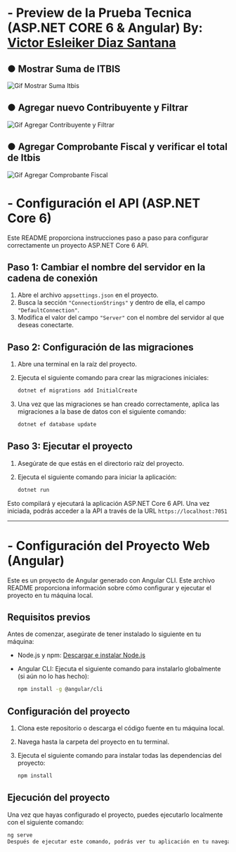 

# - Preview de la Prueba Tecnica (ASP.NET CORE 6 & Angular) By:  [Victor Esleiker Diaz Santana](https://www.linkedin.com/in/esleiker-diaz-34a636237/)

## ● Mostrar Suma de ITBIS

![Gif Mostrar Suma Itbis](https://github.com/Eleikel/DGII-Prueba-Tecnica/assets/80076300/2abf9e91-d33b-4568-b945-5fec0f906bda)


## ● Agregar nuevo Contribuyente y Filtrar

![Gif Agregar Contribuyente y Filtrar](https://github.com/Eleikel/DGII-Prueba-Tecnica/assets/80076300/305fee79-6210-4ccc-a54c-797d65cfec07)

## ● Agregar Comprobante Fiscal y verificar el total de Itbis

![Gif Agregar Comprobante Fiscal](https://github.com/Eleikel/DGII-Prueba-Tecnica/assets/80076300/adf7c07c-2091-482a-b47c-b65e38dd2654)

# - Configuración el API (ASP.NET Core 6)

Este README proporciona instrucciones paso a paso para configurar correctamente un proyecto ASP.NET Core 6 API.

## Paso 1: Cambiar el nombre del servidor en la cadena de conexión

1. Abre el archivo `appsettings.json` en el proyecto.
2. Busca la sección `"ConnectionStrings"` y dentro de ella, el campo `"DefaultConnection"`.
3. Modifica el valor del campo `"Server"` con el nombre del servidor al que deseas conectarte.

## Paso 2: Configuración de las migraciones

1. Abre una terminal en la raíz del proyecto.
2. Ejecuta el siguiente comando para crear las migraciones iniciales:

   ```bash
   dotnet ef migrations add InitialCreate
3. Una vez que las migraciones se han creado correctamente, aplica las migraciones a la base de datos con el siguiente comando:
   
   ```bash
   dotnet ef database update

## Paso 3: Ejecutar el proyecto

1. Asegúrate de que estás en el directorio raíz del proyecto.
2. Ejecuta el siguiente comando para iniciar la aplicación:
   
   ```bash
   dotnet run

Esto compilará y ejecutará la aplicación ASP.NET Core 6 API. Una vez iniciada, podrás acceder a la API a través de la URL `https://localhost:7051`




---




# - Configuración del Proyecto Web (Angular)

Este es un proyecto de Angular generado con Angular CLI. Este archivo README proporciona información sobre cómo configurar y ejecutar el proyecto en tu máquina local.

## Requisitos previos

Antes de comenzar, asegúrate de tener instalado lo siguiente en tu máquina:

- Node.js y npm: [Descargar e instalar Node.js](https://nodejs.org/)
- Angular CLI: Ejecuta el siguiente comando para instalarlo globalmente (si aún no lo has hecho):
  
     ```bash
   npm install -g @angular/cli

## Configuración del proyecto

1. Clona este repositorio o descarga el código fuente en tu máquina local.

2. Navega hasta la carpeta del proyecto en tu terminal.

3. Ejecuta el siguiente comando para instalar todas las dependencias del proyecto:
   ```bash
   npm install


## Ejecución del proyecto

Una vez que hayas configurado el proyecto, puedes ejecutarlo localmente con el siguiente comando:
   ```bash
   ng serve
Después de ejecutar este comando, podrás ver tu aplicación en tu navegador web en `http://localhost:4200/`
   
